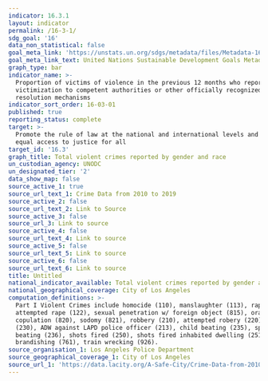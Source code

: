 ```yaml
---
indicator: 16.3.1
layout: indicator
permalink: /16-3-1/
sdg_goal: '16'
data_non_statistical: false
goal_meta_link: 'https://unstats.un.org/sdgs/metadata/files/Metadata-16-03-01.pdf'
goal_meta_link_text: United Nations Sustainable Development Goals Metadata (pdf 1361kB)
graph_type: bar
indicator_name: >-
  Proportion of victims of violence in the previous 12 months who reported their
  victimization to competent authorities or other officially recognized conflict
  resolution mechanisms
indicator_sort_order: 16-03-01
published: true
reporting_status: complete
target: >-
  Promote the rule of law at the national and international levels and ensure
  equal access to justice for all
target_id: '16.3'
graph_title: Total violent crimes reported by gender and race
un_custodian_agency: UNODC
un_designated_tier: '2'
data_show_map: false
source_active_1: true
source_url_text_1: Crime Data from 2010 to 2019
source_active_2: false
source_url_text_2: Link to Source
source_active_3: false
source_url_3: Link to source
source_active_4: false
source_url_text_4: Link to source
source_active_5: false
source_url_text_5: Link to source
source_active_6: false
source_url_text_6: Link to source
title: Untitled
national_indicator_available: Total violent crimes reported by gender and race
national_geographical_coverage: City of Los Angeles
computation_definitions: >-
  Part I Violent Crimes include homocide (110), manslaughter (113), rape (121),
  attempted rape (122), sexual penetration w/ foreign object (815), oral
  copulation (820), sodomy (821), robbery (210), attempted robery (220), ADW
  (230), ADW against LAPD police officer (213), child beating (235), spousal
  beating (236), shots fired (250), shots fired inhabited dwelling (251),
  brandishing (761), train wrecking (926).
source_organisation_1: Los Angeles Police Department
source_geographical_coverage_1: City of Los Angeles
source_url_1: 'https://data.lacity.org/A-Safe-City/Crime-Data-from-2010-to-2019/63jg-8b9z'
---
```

